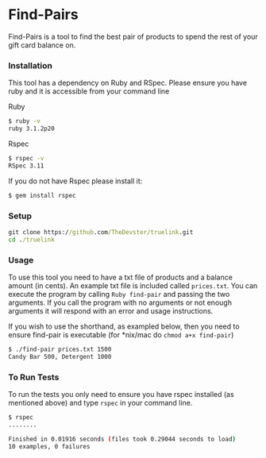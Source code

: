 # Find-Pairs

Find-Pairs is a tool to find the best pair of products to spend the rest of your gift card balance on.

### Installation

This tool has a dependency on Ruby and RSpec.  Please ensure you have ruby and it is accessible from your command line 

Ruby
```bash
$ ruby -v
ruby 3.1.2p20
```
Rspec
```bash
$ rspec -v
RSpec 3.11
```

If you do not have Rspec please install it: 
```bash
$ gem install rspec
```

### Setup
```cmd
git clone https://github.com/TheDevster/truelink.git
cd ./truelink
```

### Usage
To use this tool you need to have a txt file of products and a balance amount (in cents).  An example txt file is included called `prices.txt`. You can execute the program by calling `Ruby find-pair` and passing the two arguments.  If you call the program with no arguments or not enough arguments it will respond with an error and usage instructions.

If you wish to use the shorthand, as exampled below, then you need to ensure find-pair is executable (for *nix/mac do `chmod a+x find-pair`)

```bash
$ ./find-pair prices.txt 1500
Candy Bar 500, Detergent 1000
```

### To Run Tests
To run the tests you only need to ensure you have rspec installed (as mentioned above) and type `rspec` in your command line.

```bash
$ rspec
........

Finished in 0.01916 seconds (files took 0.29044 seconds to load)
10 examples, 0 failures
```
